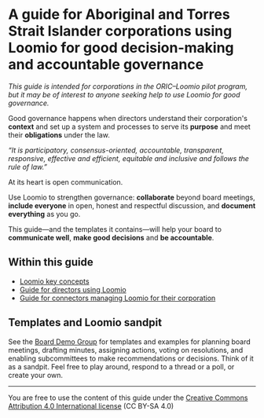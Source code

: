 # A guide for Aboriginal and Torres Strait Islander corporations using Loomio for good decision-making and accountable governance

*This guide is intended for corporations in the ORIC–Loomio pilot program, but it may be of interest to anyone seeking help to use Loomio for good governance.*

Good governance happens when directors understand their corporation's **context** and set up a system and processes to serve its **purpose** and meet their **obligations** under the law.

*“It is participatory, consensus-oriented, accountable, transparent, responsive, effective and efficient, equitable and inclusive and follows the rule of law.”*

At its heart is open communication.

Use Loomio to strengthen governance: **collaborate** beyond board meetings, **include everyone** in open, honest and respectful discussion, and **document everything** as you go.

This guide—and the templates it contains—will help your board to **communicate well**, **make good decisions** and **be accountable**.

## Within this guide
- [Loomio key concepts](key-concepts.md)
- [Guide for directors using Loomio](guide-directors.md)
- [Guide for connectors managing Loomio for their corporation](guide-connectors.md)

## Templates and Loomio sandpit
See the [Board Demo Group](https://decisions.oric.gov.au/loomio-demo-group/) for templates and examples for planning board meetings, drafting minutes, assigning actions, voting on resolutions, and enabling subcommittees to make recommendations or decisions. Think of it as a sandpit. Feel free to play around, respond to a thread or a poll, or create your own. 

---
You are free to use the content of this guide under the [Creative Commons Attribution 4.0 International license](https://creativecommons.org/licenses/by-sa/4.0/) (CC BY-SA 4.0) 
